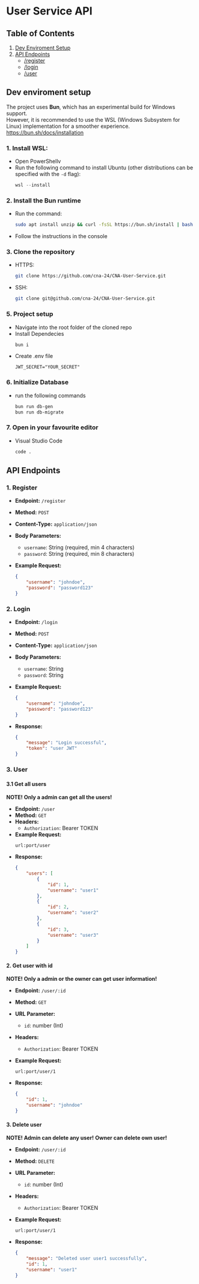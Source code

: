 # User Service API

## Table of Contents

1. [Dev Enviroment Setup](#dev)
2. [API Endpoints](#endpoints)
   - [/register](#register)
   - [/login](#login)
   - [/user](#user)

## Dev enviroment setup <a name="dev"></a>

The project uses **Bun**, which has an experimental build for Windows support.
<br>However, it is recommended to use the WSL (Windows Subsystem for Linux) implementation for a smoother experience.
<br>https://bun.sh/docs/installation

### 1. Install WSL:

-   Open PowerShellv
-   Run the following command to install Ubuntu (other distributions can be specified with the `-d` flag):
    ```powershell
    wsl --install
    ```

### 2. Install the Bun runtime

-   Run the command:
    ```bash
    sudo apt install unzip && curl -fsSL https://bun.sh/install | bash
    ```
-   Follow the instructions in the console

### 3. Clone the repository

-   HTTPS:
    ```bash
    git clone https://github.com/cna-24/CNA-User-Service.git
    ```
-   SSH:
    ```bash
    git clone git@github.com/cna-24/CNA-User-Service.git
    ```

### 5. Project setup

-   Navigate into the root folder of the cloned repo
-   Install Dependecies
    ```bash
    bun i
    ```
-   Create .env file
    ```.env
    JWT_SECRET="YOUR_SECRET"
    ```

### 6. Initialize Database

-   run the following commands
    ```bash
    bun run db-gen
    bun run db-migrate
    ```

### 7. Open in your favourite editor

-   Visual Studio Code
    ```bash
    code .
    ```

## API Endpoints <a name="endpoints"></a>

### 1. Register <a name="register"></a>

-   **Endpoint:** `/register`
-   **Method:** `POST`
-   **Content-Type:** `application/json`
-   **Body Parameters:**

    -   `username`: String (required, min 4 characters)
    -   `password`: String (required, min 8 characters)

-   **Example Request:**
    ```json
    {
        "username": "johndoe",
        "password": "password123"
    }
    ```

### 2. Login <a name="login"></a>

-   **Endpoint:** `/login`
-   **Method:** `POST`
-   **Content-Type:** `application/json`
-   **Body Parameters:**

    -   `username`: String
    -   `password`: String

-   **Example Request:**
    ```json
    {
        "username": "johndoe",
        "password": "password123"
    }
    ```
-   **Response:**
    ```json
    {
        "message": "Login successful",
        "token": "user JWT"
    }
    ```

### 3. User <a name="user"></a>

#### 3.1 Get all users

**NOTE! Only a admin can get all the users!**

-   **Endpoint:** `/user`
-   **Method:** `GET`
-   **Headers:**
    -   `Authorization`: Bearer TOKEN
-   **Example Request:**
    ```text
    url:port/user
    ```
-   **Response:**
    ```json
    {
        "users": [
            {
                "id": 1,
                "username": "user1"
            },
            {
                "id": 2,
                "username": "user2"
            },
            {
                "id": 3,
                "username": "user3"
            }
        ]
    }
    ```

#### 2. Get user with id

**NOTE! Only a admin or the owner can get user information!**

-   **Endpoint:** `/user/:id`
-   **Method:** `GET`
-   **URL Parameter:**
    -   `id`: number (Int)
-   **Headers:**

    -   `Authorization`: Bearer TOKEN

-   **Example Request:**
    ```text
    url:port/user/1
    ```
-   **Response:**
    ```json
    {
        "id": 1,
        "username": "johndoe"
    }
    ```

#### 3. Delete user

**NOTE! Admin can delete any user!**
**Owner can delete own user!**

-   **Endpoint:** `/user/:id`
-   **Method:** `DELETE`
-   **URL Parameter:**
    -   `id`: number (Int)
-   **Headers:**

    -   `Authorization`: Bearer TOKEN

-   **Example Request:**
    ```text
    url:port/user/1
    ```
-   **Response:**
    ```json
    {
        "message": "Deleted user user1 successfully",
        "id": 1,
        "username": "user1"
    }
    ```
